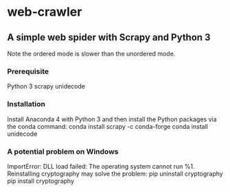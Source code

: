 # web-crawler
## A simple web spider with Scrapy and Python 3
Note the ordered mode is slower than the unordered mode.

### Prerequisite
Python 3
scrapy
unidecode

### Installation
Install Anaconda 4 with Python 3 and then install the Python packages via the conda command:
conda install scrapy -c conda-forge
conda install unidecode

### A potential problem on Windows
ImportError: DLL load failed: The operating system cannot run %1.
Reinstalling cryptography may solve the problem:
pip uninstall cryptography
pip install cryptography
